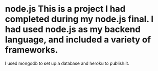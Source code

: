 # node.js  This is a project I had completed during my node.js final. I had used node.js as my backend language, and included a variety of frameworks.

I used mongodb to set up a database and heroku to publish it. 
